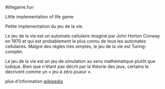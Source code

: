 #lifegame.fun

Little implementation of life game

Petite implementation du jeu de la vie.

Le jeu de la vie est un automate cellulaire imaginé par John Horton Conway en 1970 et qui est probablement le plus connu de tous les automates cellulaires. Malgré des règles très simples, le jeu de la vie est Turing-complet.

Le jeu de la vie est un jeu de simulation au sens mathématique plutôt que ludique. Bien que n'étant pas décrit par la théorie des jeux, certains le décrivent comme un « jeu à zéro joueur ». 

plus d'information [wikipedia]

[wikipedia]: <https://fr.wikipedia.org/wiki/Jeu_de_la_vie>